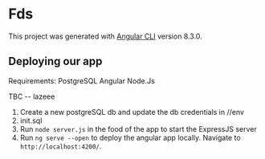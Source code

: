 # Fds

This project was generated with [Angular CLI](https://github.com/angular/angular-cli) version 8.3.0.

## Deploying our app

Requirements:
PostgreSQL
Angular
Node.Js


TBC -- lazeee

1. Create a new postgreSQL db and update the db credentials in //env
2. init.sql
3. Run `node server.js` in the food of the app to start the ExpressJS server
4. Run `ng serve --open` to deploy the angular app locally. Navigate to `http://localhost:4200/`. 



